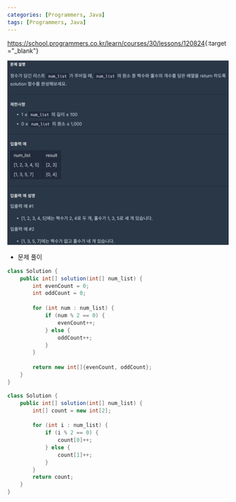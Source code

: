 ```yaml
---
categories: [Programmers, Java]
tags: [Programmers, Java] 
---
```


<https://school.programmers.co.kr/learn/courses/30/lessons/120824>{:target="_blank"}

![문제](/assets/img/programmers/java/%EC%A7%9D%EC%88%98_%ED%99%80%EC%88%98_%EA%B0%9C%EC%88%98.png)

- 문제 풀이

```java
class Solution {
    public int[] solution(int[] num_list) {
        int evenCount = 0;
        int oddCount = 0;
        
        for (int num : num_list) {
            if (num % 2 == 0) {
                evenCount++;
            } else {
                oddCount++;
            }
        }
        
        return new int[]{evenCount, oddCount};
    }
}
```
```java
class Solution {
    public int[] solution(int[] num_list) {
        int[] count = new int[2];

        for (int i : num_list) {
            if (i % 2 == 0) {
                count[0]++;
            } else {
                count[1]++;
            }
        }
        return count;
    }
}
```